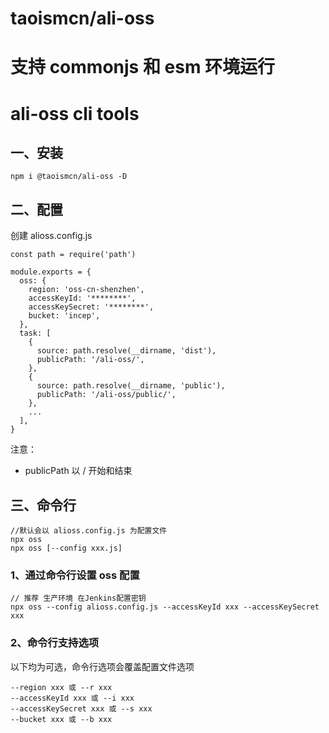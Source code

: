 # taoismcn/ali-oss

# 支持 commonjs 和 esm 环境运行

# ali-oss cli tools

## 一、安装

```
npm i @taoismcn/ali-oss -D
```

## 二、配置

创建 alioss.config.js

```
const path = require('path')

module.exports = {
  oss: {
    region: 'oss-cn-shenzhen',
    accessKeyId: '********',
    accessKeySecret: '********',
    bucket: 'incep',
  },
  task: [
    {
      source: path.resolve(__dirname, 'dist'),
      publicPath: '/ali-oss/',
    },
    {
      source: path.resolve(__dirname, 'public'),
      publicPath: '/ali-oss/public/',
    },
    ...
  ],
}

```

注意：

- publicPath 以 / 开始和结束

## 三、命令行

```
//默认会以 alioss.config.js 为配置文件
npx oss
npx oss [--config xxx.js]
```

### 1、通过命令行设置 oss 配置

```
// 推荐 生产环境 在Jenkins配置密钥
npx oss --config alioss.config.js --accessKeyId xxx --accessKeySecret xxx
```

### 2、命令行支持选项

以下均为可选，命令行选项会覆盖配置文件选项

```
--region xxx 或 --r xxx
--accessKeyId xxx 或 --i xxx
--accessKeySecret xxx 或 --s xxx
--bucket xxx 或 --b xxx
```
